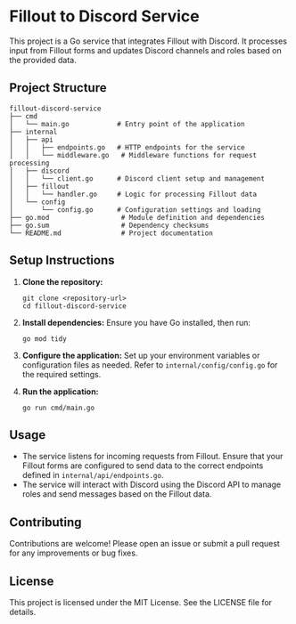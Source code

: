 # Fillout to Discord Service

This project is a Go service that integrates Fillout with Discord. It processes input from Fillout forms and updates Discord channels and roles based on the provided data.

## Project Structure

```
fillout-discord-service
├── cmd
│   └── main.go            # Entry point of the application
├── internal
│   ├── api
│   │   ├── endpoints.go   # HTTP endpoints for the service
│   │   └── middleware.go   # Middleware functions for request processing
│   ├── discord
│   │   └── client.go      # Discord client setup and management
│   ├── fillout
│   │   └── handler.go     # Logic for processing Fillout data
│   └── config
│       └── config.go      # Configuration settings and loading
├── go.mod                  # Module definition and dependencies
├── go.sum                  # Dependency checksums
└── README.md               # Project documentation
```

## Setup Instructions

1. **Clone the repository:**
   ```
   git clone <repository-url>
   cd fillout-discord-service
   ```

2. **Install dependencies:**
   Ensure you have Go installed, then run:
   ```
   go mod tidy
   ```

3. **Configure the application:**
   Set up your environment variables or configuration files as needed. Refer to `internal/config/config.go` for the required settings.

4. **Run the application:**
   ```
   go run cmd/main.go
   ```

## Usage

- The service listens for incoming requests from Fillout. Ensure that your Fillout forms are configured to send data to the correct endpoints defined in `internal/api/endpoints.go`.
- The service will interact with Discord using the Discord API to manage roles and send messages based on the Fillout data.

## Contributing

Contributions are welcome! Please open an issue or submit a pull request for any improvements or bug fixes.

## License

This project is licensed under the MIT License. See the LICENSE file for details.